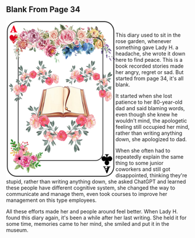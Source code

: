## Blank From Page 34


<p>
<img align="left" src="https://github.com/lady-h-world/My_Garden/blob/main/images/Garden_Museum_images/empty_diary_34.png" width="300" height="430" />
&nbsp;

This diary used to sit in the rose garden, whenever something gave Lady H. a headache, she wrote it down here to find peace. This is a book recorded stories made her angry, regret or sad. But started from page 34, it's all blank.

It started when she lost patience to her 80-year-old dad and said blaming words, even though she knew he wouldn't mind, the apologetic feeling still occupied her mind, rather than writing anything down, she apologized to dad. 

When she often had to repeatedly explain the same thing to some junior coworkers and still got disappointed, thinking they're stupid, rather than writing anything down, she asked ChatGPT and learned these people have different cognitive system, she changed the way to communicate and manage them, even took courses to improve her management on this type employees. 

All these efforts made her and people around feel better. When Lady H. found this diary again, it's been a while after her last writing. She held it for some time, memories came to her mind, she smiled and put it in the museum. 

</p>
<p>&nbsp;</p>
<p>&nbsp;</p>